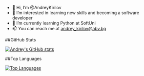 - 👋 Hi, I’m @AndreyKirilov
- 👀 I’m interested in learning new skills and becoming a software developer
- 🌱 I’m currently learning Python at SoftUni
- 📫 You can reach me at andrey_kirilov@abv.bg

##GitHub Stats

[![Andrey's GitHub stats](https://github-readme-stats.vercel.app/api?username=AndreyKirilov&show_icons=true&theme=tokyonight)](https://github.com/AndreyKirilov/github-readme-stats)

##Top Languages

[![Top Languages](https://github-readme-stats.vercel.app/api/top-langs/?username=AndreyKirilov&layout=compact&theme=tokyonight)](https://github.com/AndreyKirilov/github-readme-stats)

<!---
AndreyKirilov/AndreyKirilov is a ✨ special ✨ repository because its `README.md` (this file) appears on your GitHub profile.
You can click the Preview link to take a look at your changes.
--->
